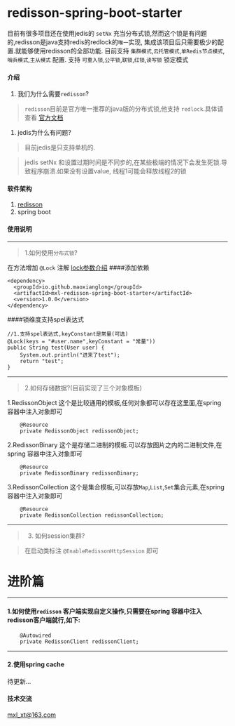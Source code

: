 # redisson-spring-boot-starter 
目前有很多项目还在使用jedis的 `setNx` 充当分布式锁,然而这个锁是有问题的,redisson是java支持redis的redlock的`唯一`实现,
集成该项目后只需要极少的配置.就能够使用redisson的全部功能. 目前支持
`集群模式`,`云托管模式`,`单Redis节点模式`,`哨兵模式`,`主从模式` 配置. 支持 `可重入锁`,`公平锁`,`联锁`,`红锁`,`读写锁` 锁定模式

#### 介绍
1. 我们为什么需要`redisson`?

>`redisson`目前是官方唯一推荐的java版的分布式锁,他支持 `redlock`.具体请查看 [官方文档](https://redis.io/topics/distlock)

1. jedis为什么有问题? 

> 目前jedis是只支持单机的.

> jedis setNx 和设置过期时间是不同步的,在某些极端的情况下会发生死锁.导致程序崩溃.如果没有设置value,
线程1可能会释放线程2的锁


#### 软件架构
1. [redisson](https://github.com/redisson/redisson) 
2. spring boot

#### 使用说明

---

>1.如何使用`分布式锁`?

在方法增加 `@Lock` 注解 [lock参数介绍](readme/lock.md)
####添加依赖
```
<dependency>
  <groupId>io.github.maoxianglong</groupId>
  <artifactId>mxl-redisson-spring-boot-starter</artifactId>
  <version>1.0.0</version>
</dependency>
```
####锁维度支持spel表达式
```
//1.支持spel表达式,keyConstant是常量(可选)
@Lock(keys = "#user.name",keyConstant = "常量"))
public String test(User user) {
    System.out.println("进来了test");
    return "test";
}

```
---

>2.如何存储数据?(目前实现了三个对象模板)

1.RedissonObject 这个是比较通用的模板,任何对象都可以存在这里面,在spring 容器中注入对象即可
```
    @Resource
    private RedissonObject redissonObject;
```
2.RedissonBinary 这个是存储二进制的模板.可以存放图片之内的二进制文件,在spring 容器中注入对象即可
```
    @Resource
    private RedissonBinary redissonBinary;
```
3.RedissonCollection 这个是集合模板,可以存放`Map`,`List`,`Set`集合元素,在spring 容器中注入对象即可
```
    @Resource
    private RedissonCollection redissonCollection;
```

---

>3. 如何session集群?

> 在启动类标注 `@EnableRedissonHttpSession` 即可


# 进阶篇

---

#### 1.如何使用`redisson` 客户端实现自定义操作,只需要在spring 容器中注入redisson客户端就行,如下:

```
    @Autowired
    private RedissonClient redissonClient;
```

---

#### 2.使用spring cache
待更新...

#### 技术交流
mxl_xt@163.com
